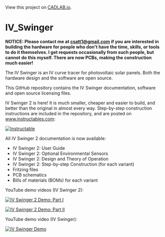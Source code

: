 View this project on [CADLAB.io](https://cadlab.io/project/1505). 

# IV_Swinger

**NOTICE: Please contact me at csatt1@gmail.com if you are interested in building the hardware for people who don't have the time, skills, or tools to do it themselves. I get requests occasionally from such people, but cannot do this myself. There are now PCBs, making the construction much easier!**

The IV Swinger is an IV curve tracer for photovoltaic solar panels. Both the hardware design and the software are open source.

This GitHub repository contains the IV Swinger documentation, software and open source licensing files.

IV Swinger 2 is here! It is much smaller, cheaper and easier to build, and better than the original in almost every way. Step-by-step construction instructions are included in the repository, and are posted on www.instructables.com:

[![Instructable](https://cdn.instructables.com/FIY/2S91/J26EYLEP/FIY2S91J26EYLEP.MEDIUM.jpg)](http://www.instructables.com/id/IV-Swinger-2-a-50-IV-Curve-Tracer/)

All IV Swinger 2 documentation is now available:
* IV Swinger 2: User Guide
* IV Swinger 2: Optional Environmental Sensors
* IV Swinger 2: Design and Theory of Operation
* IV Swinger 2: Step-by-step Construction (for each variant)
* Fritzing files
* PCB schematics
* Bills of materials (BOMs) for each variant

YouTube demo videos (IV Swinger 2):

[![IV Swinger 2 Demo: Part I](http://img.youtube.com/vi/WhnTWciiNNo/0.jpg)](http://www.youtube.com/watch?v=WhnTWciiNNo)

[![IV Swinger 2 Demo: Part II](http://img.youtube.com/vi/9iPq5AsuU_U/0.jpg)](http://www.youtube.com/watch?v=9iPq5AsuU_U)

YouTube demo video (IV Swinger):

[![IV Swinger Demo](http://img.youtube.com/vi/xNytkONOcW0/0.jpg)](http://www.youtube.com/watch?v=xNytkONOcW0)
